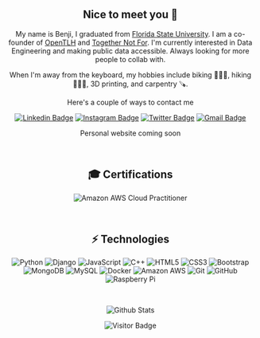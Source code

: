 <div align="center">
  
## Nice to meet you 👋

My name is Benji, I graduated from [Florida State University](https://www.fsu.edu). I am a co-founder of [OpenTLH](https://twitter.com/opentlh) and [Together Not For](http://togethernotfor.com/). I'm currently interested in Data Engineering and making public data accessible. Always looking for more people to collab with.
  
When I'm away from the keyboard, my hobbies include biking 🚴🏿‍♂️, hiking 🚶🏿‍♂️, 3D printing, and carpentry 🪚.
  
Here's a couple of ways to contact me
  
[![Linkedin Badge](https://img.shields.io/badge/-Benji-blue?style=flat-square&logo=Linkedin&logoColor=white&link=https://www.linkedin.com/in/benji-charles-b5b123141//)](https://www.linkedin.com/in/benji-charles-b5b123141/)
[![Instagram Badge](https://img.shields.io/badge/-Benji_Charles-F56040?style=flat-square&logo=instagram&logoColor=white&link=https://instagram.com/thenext_ceo/)](https://instagram.com/thenext_ceo)
[![Twitter Badge](https://img.shields.io/badge/-@benji_develops-0B3C49?style=flat-square&labelColor=0B3C49&logo=Twitter&link=https://twitter.com/benji_develops)](https://twitter.com/benji_develops)
[![Gmail Badge](https://img.shields.io/badge/-benji@togethernotfor.com-c14438?style=flat-square&logo=Gmail&logoColor=white&link=mailto:benji@togethernotfor.com)](mailto:benji@togethernotfor.com)

Personal website coming soon
  
<br>
 
  
## 🎓 Certifications
  
![Amazon AWS Cloud Practitioner](https://img.shields.io/badge/AWS-Cloud_Practitioner-orange)
  
<br>

## ⚡ Technologies

![Python](https://img.shields.io/badge/-Python-black?style=flat-square&logo=Python)
![Django](https://img.shields.io/badge/-Django-black?style=flat-square&logo=django)
![JavaScript](https://img.shields.io/badge/-JavaScript-black?style=flat-square&logo=javascript)
![C++](https://img.shields.io/badge/-C++-00599C?style=flat-square&logo=c)
![HTML5](https://img.shields.io/badge/-HTML5-E34F26?style=flat-square&logo=html5&logoColor=white)
![CSS3](https://img.shields.io/badge/-CSS3-1572B6?style=flat-square&logo=css3)
![Bootstrap](https://img.shields.io/badge/-Bootstrap-563D7C?style=flat-square&logo=bootstrap)
![MongoDB](https://img.shields.io/badge/-MongoDB-black?style=flat-square&logo=mongodb)
![MySQL](https://img.shields.io/badge/-MySQL-black?style=flat-square&logo=mysql)
![Docker](https://img.shields.io/badge/-Docker-black?style=flat-square&logo=docker)
![Amazon AWS](https://img.shields.io/badge/Amazon%20AWS-232F3E?style=flat-square&logo=amazon-aws)
![Git](https://img.shields.io/badge/-Git-black?style=flat-square&logo=git)
![GitHub](https://img.shields.io/badge/-GitHub-181717?style=flat-square&logo=github)
![Raspberry Pi](https://img.shields.io/badge/-Raspberry%20Pi-C51A4A?style=flat-square&logo=Raspberry-Pi)
  
<br>

![Github Stats](https://github-readme-stats.vercel.app/api?username=TheNextCEO&show_icons=true)

![Visitor Badge](https://visitor-badge.laobi.icu/badge?page_id=TheNextCEO)
  
</div>
<!--
Special thanks for https://github.com/DarrylBrooks97 I got a lot of inspiration from his profile
-->
